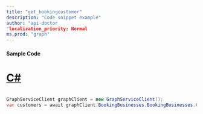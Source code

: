 ```yaml
---
title: "get_bookingcustomer"
description: "Code snippet example" 
author: "api-doctor
"localization_priority: Normal
ms.prod: "graph"
--- 
```

#### Sample Code
# [C#](#tab/Csharp)

```C#

GraphServiceClient graphClient = new GraphServiceClient();
var customers = await graphClient.BookingBusinesses.BookingBusinesses.Customers.Customers.Request().GetAsync();

```